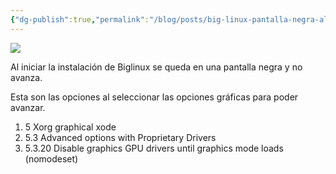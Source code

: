 ```yaml
---
{"dg-publish":true,"permalink":"/blog/posts/big-linux-pantalla-negra-al-instalar-28-tela-preta-29/"}
---
```


[
![](../fetched_images\Central-de-controle-no-modo-New-1.jpeg.webp)](https://blogger.googleusercontent.com/img/b/R29vZ2xl/AVvXsEhDPIaO52O8sSUvaSOj5OpoIj57yVS-VallcE0KeTzjOyFHZmphinYcPYJg6v7foLpc0pIjQrvdTgPZYV8GhKSvzxyxETy02sKnVQca06oIV2nF9-OQLKNgkXyuWGm5v2FO-cO8jkP5otX3b-AFpmkWK8mOR1XdSHkzN1Hs4QfiSAG-iOic5Z6h44nEQFs/s560/Central-de-controle-no-modo-New-1.jpeg.webp)

  Al iniciar la instalación de Biglinux se queda en una pantalla negra y no
  avanza.

  Esta son las opciones al seleccionar las opciones gráficas para poder avanzar.
1. 5 Xorg graphical xode
2. 5.3 Advanced options with Proprietary Drivers
3. 
      5.3.20 Disable graphics GPU drivers until graphics mode loads \(nomodeset\)
    

